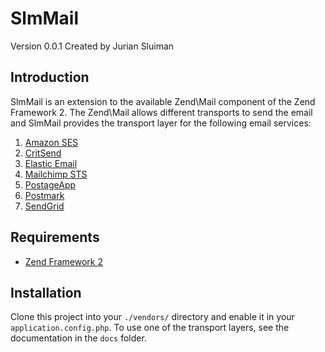 SlmMail
===
Version 0.0.1 Created by Jurian Sluiman

Introduction
---
SlmMail is an extension to the available Zend\Mail component of the Zend Framework 2. The Zend\Mail allows different transports to send the email and SlmMail provides the transport layer for the following email services:

1. [Amazon SES](https://github.com/juriansluiman/SlmMail/blob/master/docs/SES.md)
2. [CritSend](https://github.com/juriansluiman/SlmMail/blob/master/docs/CritSend.md)
3. [Elastic Email](https://github.com/juriansluiman/SlmMail/blob/master/docs/ElasticEmail.md)
4. [Mailchimp STS](https://github.com/juriansluiman/SlmMail/blob/master/docs/Mailchimp.md)
5. [PostageApp](https://github.com/juriansluiman/SlmMail/blob/master/docs/PostageApp.md)
6. [Postmark](https://github.com/juriansluiman/SlmMail/blob/master/docs/Postmark.md)
7. [SendGrid](https://github.com/juriansluiman/SlmMail/blob/master/docs/SendGrid.md)

Requirements
---
* [Zend Framework 2](https://github.com/zendframework/zf2)

Installation
---
Clone this project into your `./vendors/` directory and enable it in your `application.config.php`. To use one of the transport layers, see the documentation in the `docs` folder.
